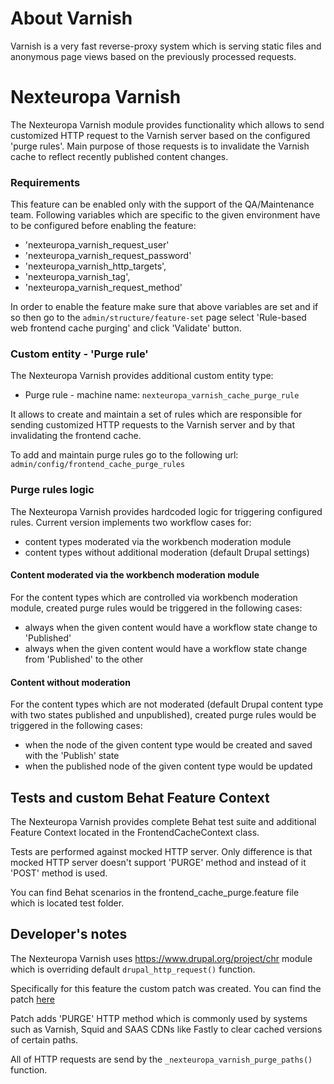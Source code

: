 About Varnish
=============
Varnish is a very fast reverse-proxy system which is serving static 
files and anonymous page views based on the previously processed
requests.

Nexteuropa Varnish
==================
The Nexteuropa Varnish module provides functionality which allows to
send customized HTTP request to the Varnish server based on the
configured 'purge rules'.
Main purpose of those requests is to invalidate the Varnish cache to
reflect recently published content changes.

### Requirements
This feature can be enabled only with the support of the QA/Maintenance
team.
Following variables which are specific to the given environment have to
be configured before enabling the feature:
- 'nexteuropa_varnish_request_user' 
- 'nexteuropa_varnish_request_password'
- 'nexteuropa_varnish_http_targets',
- 'nexteuropa_varnish_tag',
- 'nexteuropa_varnish_request_method'

In order to enable the feature make sure that above variables are set
and if so then go to the `admin/structure/feature-set` page select
'Rule-based web frontend cache purging' and click 'Validate' button.

### Custom entity - 'Purge rule'
The Nexteuropa Varnish provides additional custom entity type:
- Purge rule - machine name: `nexteuropa_varnish_cache_purge_rule`

It allows to create and maintain a set of rules which are responsible
for sending customized HTTP requests to the Varnish server and by
that invalidating the frontend cache.

To add and maintain purge rules go to the following url:
`admin/config/frontend_cache_purge_rules`

### Purge rules logic
The Nexteuropa Varnish provides hardcoded logic for triggering
configured rules. Current version implements two workflow cases for:
- content types moderated via the workbench moderation module
- content types without additional moderation (default Drupal settings)
#### Content moderated via the workbench moderation module
For the content types which are controlled via workbench moderation
module, created purge rules would be triggered in the following cases:
- always when the given content would have a workflow state change to 'Published'
- always when the given content would have a workflow state change from 'Published' to the other
#### Content without moderation
For the content types which are not moderated (default Drupal content
type with two states published and unpublished), created purge rules
would be triggered in the following cases:
- when the node of the given content type would be created and saved with the 'Publish' state
- when the published node of the given content type would be updated

## Tests and custom Behat Feature Context
The Nexteuropa Varnish provides complete Behat test suite and additional
Feature Context located in the FrontendCacheContext class.

Tests are performed against mocked HTTP server. Only difference is that
mocked HTTP server doesn't support 'PURGE' method and instead of it
'POST' method is used.

You can find Behat scenarios in the frontend_cache_purge.feature file
which is located test folder.

## Developer's notes
The Nexteuropa Varnish uses https://www.drupal.org/project/chr module
which is overriding default `drupal_http_request()` function.

Specifically for this feature the custom patch was created.
You can find the patch [here](https://www.drupal.org/files/issues/chr-purge-2825701-2.patch)

Patch adds 'PURGE' HTTP method which is commonly used by systems such
as Varnish, Squid and SAAS CDNs like Fastly to clear cached versions of
certain paths.

All of HTTP requests are send by the `_nexteuropa_varnish_purge_paths()`
function.
